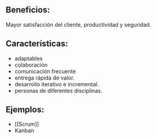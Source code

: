 ## Beneficios:
Mayor satisfacción del cliente, productividad y seguridad.
## Características:
- adaptables
- colaboración
- comunicación frecuente
- entrega rápida de valor.
- desarrollo iterativo e incremental.
- personas de diferentes disciplinas.
## Ejemplos:
- [[Scrum]]
- Kanban
